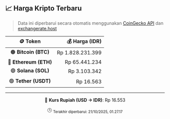 

<!-- HARGA_KRIPTO -->
## 📈 Harga Kripto Terbaru

> Data ini diperbarui secara otomatis menggunakan [CoinGecko API](https://www.coingecko.com/) dan [exchangerate.host](https://exchangerate.host/)

<div align="center">

| 🪙 Token | 💰 Harga (IDR) |
|:------:|---------------:|
| 🟠 **Bitcoin (BTC)**   | Rp 1.828.231.399 |
| 🔵 **Ethereum (ETH)**  | Rp 65.441.234 |
| 🟣 **Solana (SOL)**    | Rp 3.103.342 |
| 🟢 **Tether (USDT)**   | Rp 16.563 |

---

💱 **Kurs Rupiah (USD → IDR)**: Rp 16.553

🕒 <sub>Terakhir diperbarui: 21/10/2025, 01.27.17</sub>

</div>
<!-- /HARGA_KRIPTO -->